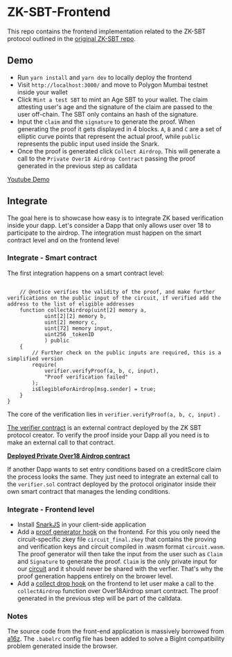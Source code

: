 # ZK-SBT-Frontend

This repo contains the frontend implementation related to the ZK-SBT protocol outlined in the [original ZK-SBT repo](https://github.com/enricobottazzi/ZK-SBT). 

## Demo

- Run `yarn install` and `yarn dev` to locally deploy the frontend
- Visit `http://localhost:3000/` and move to Polygon Mumbai testnet inside your wallet
- Click `Mint a test SBT` to mint an Age SBT to your wallet. The claim attesting user's age and the signature of the claim are passed to the user off-chain. The SBT only contains an hash of the signature.
- Input the `claim` and the `signature` to generate the proof. When generating the proof it gets displayed in 4 blocks. `A`, `B` and `C` are a set of elliptic curve points that represent the actual proof, while `public` represents the public input used inside the Snark. 
- Once the proof is generated click `Collect Airdrop`. This will generate a call to the `Private Over18 Airdrop Contract` passing the proof generated in the previous step as calldata

[Youtube Demo](https://youtu.be/4W1LkUpSIfE)

## Integrate

The goal here is to showcase how easy is to integrate ZK based verification inside your dapp. Let's consider a Dapp that only allows user over 18 to participate to the airdrop. The integration must happen on the smart contract level and on the frontend level

### Integrate - Smart contract

The first integration happens on a smart contract level: 

```solidity

    // @notice verifies the validity of the proof, and make further verifications on the public input of the circuit, if verified add the address to the list of eligible addresses
    function collectAirdrop(uint[2] memory a,
            uint[2][2] memory b,
            uint[2] memory c,
            uint[72] memory input,
            uint256 _tokenID
            ) public 
    {   
        // Further check on the public inputs are required, this is a simplified version
        require(
            verifier.verifyProof(a, b, c, input),
            "Proof verification failed"
        );
        isElegibleForAirdrop[msg.sender] = true;
    }
}
```

The core of the verification lies in `verifier.verifyProof(a, b, c, input)` .

[The verifier contract](https://goerli.etherscan.io/address/0xcEb16d1aF04BD61A424262B5d0603E9a4cD74A36#code) is an external contract deployed by the ZK SBT protocol creator. To verify the proof inside your Dapp all you need is to make an external call to that contract. 

[**Deployed Private Over18 Airdrop contract**](https://goerli.etherscan.io/address/0x831d4aB546bE0CBB891b7C9eB294F7EC9dbAcEDD#code)

If another Dapp wants to set entry conditions based on a creditScore claim the process looks the same. They just need to integrate an external call to the `verifier.sol` contract deployed by the protocol originator inside their own smart contract that manages the lending conditions.

### Integrate - Frontend level

- Install [SnarkJS](https://github.com/iden3/snarkjs) in your client-side application
- Add a [proof generator hook](./utils/generate-proof.js) on the frontend. For this you only need the circuit-specific zkey file `circuit_final.zkey` that contains the proving and verification keys and circuit compiled in .wasm format `circuit.wasm`. The proof generator will then take the input from the user such as `Claim` and `Signature` to generate the proof. `Claim` is the only private input for our [circuit](https://github.com/enricobottazzi/ZK-SBT/blob/main/circuits/verify.circom) and it should never be shared with the verfier. That's why the proof generation happens entirely on the brower level.
- Add a [collect drop hook](./pages/index.js#L236) on the frontend to let user make a call to the `collectAirdrop` function over Over18Airdrop smart contract. The proof generated in the previous step will be part of the calldata.

### Notes

The source code from the front-end application is massively borrowed from [a16z](https://github.com/a16z/zkp-merkle-airdrop-fe-ex). 
The `.babelrc` config file has been added to solve a BigInt compatibility problem generated inside the browser.

